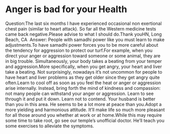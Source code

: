# Anger is bad for your Health

Question:The last six months I have experienced occasional non exertional chest pain (similar to heart attack). So far all the Western medicine tests came back negative.Please advise to what I should do.Thank you​HN, Long Beach, CA       Answer: ​People with samadhi power like you must learn to make adjustments.To have samadhi power forces you to be more careful about the tendency for aggression to protect our turf.For example, when you direct your anger or aggression toward someone or some animal, they are in big trouble. Simultaneously, your body takes a beating from your temper and aggression.More specifically, when you get angry, your heart and liver take a beating. Not surprisingly, nowadays it’s not uncommon for people to have heart and liver problems as they get older since they get angry quite often.Learn to cool off as soon as you feel the heat or anger or aggression arise internally. Instead, bring forth the mind of kindness and compassion: not many people can withstand your anger or aggression. Learn to see through it and put it down. Learn not to contend. Your husband is better than you in this area. He seems to be a lot more at peace than you.Adopt a more yielding and harmonious attitude. It’ll make life so much more pleasant for all those around you whether at work or at home.​While this may require some time to take root, go see our temple’s unofficial doctor. He’ll teach you some exercises to alleviate the symptoms.